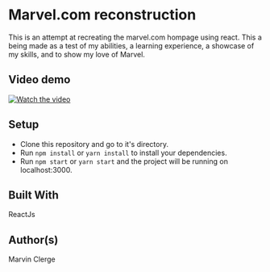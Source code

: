 # Marvel.com reconstruction

This is an attempt at recreating the marvel.com hompage using react. This a being made as a test of my abilities, a learning experience, a showcase of my skills, and to show my love of Marvel.

## Video demo
[![Watch the video](https://i.ytimg.com/vi/8dhUxpzSXiM/hqdefault.jpg?sqp=-oaymwEZCNACELwBSFXyq4qpAwsIARUAAIhCGAFwAQ==&rs=AOn4CLDk3r8rq-QmwVASy7iPo5EPptZaCw)](https://youtu.be/8dhUxpzSXiM)

## Setup

* Clone this repository and go to it's directory.
* Run `npm install` or `yarn install` to install your dependencies.
* Run `npm start` or `yarn start` and the project will be running on localhost:3000.

## Built With
ReactJs

## Author(s)
Marvin Clerge

